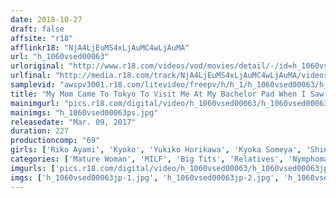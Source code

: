 ```yaml
---
date: 2018-10-27
draft: false
affsite: "r18"
afflinkr18: "NjA4LjEuMS4xLjAuMC4wLjAuMA"
url: "h_1060vsed00063"
urloriginal: "http://www.r18.com/videos/vod/movies/detail/-/id=h_1060vsed00063"
urlfinal: "http://media.r18.com/track/NjA4LjEuMS4xLjAuMC4wLjAuMA/videos/vod/movies/detail/-/id=h_1060vsed00063"
samplevid: "awspv3001.r18.com/litevideo/freepv/h/h_1/h_1060vsed00063/h_1060vsed00063_dmb_w.mp4"
title: "My Mom Came To Tokyo To Visit Me At My Bachelor Pad When I Saw My Mom's Body For The First Time In A While, I Got Rock Hard And Before I Knew It, We Were Holding Each Other, Naked, And Lusting For Sex"
mainimgurl: "pics.r18.com/digital/video/h_1060vsed00063/h_1060vsed00063ps.jpg"
mainimgs: "h_1060vsed00063ps.jpg"
releasedate: "Mar. 09, 2017"
duration: 227
productioncomp: "69"
girls: ['Riko Ayami', 'Kyoko', 'Yukiko Horikawa', 'Kyoka Someya', 'Shino Tojo', 'Yumika Wada']
categories: ['Mature Woman', 'MILF', 'Big Tits', 'Relatives', 'Nymphomaniac']
imgurls: ['pics.r18.com/digital/video/h_1060vsed00063/h_1060vsed00063jp-1.jpg', 'pics.r18.com/digital/video/h_1060vsed00063/h_1060vsed00063jp-2.jpg', 'pics.r18.com/digital/video/h_1060vsed00063/h_1060vsed00063jp-3.jpg', 'pics.r18.com/digital/video/h_1060vsed00063/h_1060vsed00063jp-4.jpg', 'pics.r18.com/digital/video/h_1060vsed00063/h_1060vsed00063jp-5.jpg', 'pics.r18.com/digital/video/h_1060vsed00063/h_1060vsed00063jp-6.jpg', 'pics.r18.com/digital/video/h_1060vsed00063/h_1060vsed00063jp-7.jpg', 'pics.r18.com/digital/video/h_1060vsed00063/h_1060vsed00063jp-8.jpg', 'pics.r18.com/digital/video/h_1060vsed00063/h_1060vsed00063jp-9.jpg', 'pics.r18.com/digital/video/h_1060vsed00063/h_1060vsed00063jp-10.jpg', 'pics.r18.com/digital/video/h_1060vsed00063/h_1060vsed00063jp-11.jpg', 'pics.r18.com/digital/video/h_1060vsed00063/h_1060vsed00063jp-12.jpg', 'pics.r18.com/digital/video/h_1060vsed00063/h_1060vsed00063jp-13.jpg', 'pics.r18.com/digital/video/h_1060vsed00063/h_1060vsed00063jp-14.jpg', 'pics.r18.com/digital/video/h_1060vsed00063/h_1060vsed00063jp-15.jpg', 'pics.r18.com/digital/video/h_1060vsed00063/h_1060vsed00063jp-16.jpg', 'pics.r18.com/digital/video/h_1060vsed00063/h_1060vsed00063jp-17.jpg', 'pics.r18.com/digital/video/h_1060vsed00063/h_1060vsed00063jp-18.jpg', 'pics.r18.com/digital/video/h_1060vsed00063/h_1060vsed00063jp-19.jpg', 'pics.r18.com/digital/video/h_1060vsed00063/h_1060vsed00063jp-20.jpg']
imgs: ['h_1060vsed00063jp-1.jpg', 'h_1060vsed00063jp-2.jpg', 'h_1060vsed00063jp-3.jpg', 'h_1060vsed00063jp-4.jpg', 'h_1060vsed00063jp-5.jpg', 'h_1060vsed00063jp-6.jpg', 'h_1060vsed00063jp-7.jpg', 'h_1060vsed00063jp-8.jpg', 'h_1060vsed00063jp-9.jpg', 'h_1060vsed00063jp-10.jpg', 'h_1060vsed00063jp-11.jpg', 'h_1060vsed00063jp-12.jpg', 'h_1060vsed00063jp-13.jpg', 'h_1060vsed00063jp-14.jpg', 'h_1060vsed00063jp-15.jpg', 'h_1060vsed00063jp-16.jpg', 'h_1060vsed00063jp-17.jpg', 'h_1060vsed00063jp-18.jpg', 'h_1060vsed00063jp-19.jpg', 'h_1060vsed00063jp-20.jpg']
---
```

